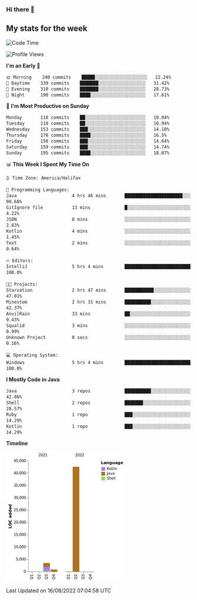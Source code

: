 ### Hi there 👋

## My stats for the week
<!--START_SECTION:waka-->
![Code Time](http://img.shields.io/badge/Code%20Time-372%20hrs%2016%20mins-blue)

![Profile Views](http://img.shields.io/badge/Profile%20Views-0-blue)

**I'm an Early 🐤** 

```text
🌞 Morning    240 commits    █████░░░░░░░░░░░░░░░░░░░░   22.24% 
🌆 Daytime    339 commits    ███████░░░░░░░░░░░░░░░░░░   31.42% 
🌃 Evening    310 commits    ███████░░░░░░░░░░░░░░░░░░   28.73% 
🌙 Night      190 commits    ████░░░░░░░░░░░░░░░░░░░░░   17.61%

```
📅 **I'm Most Productive on Sunday** 

```text
Monday       118 commits    ██░░░░░░░░░░░░░░░░░░░░░░░   10.94% 
Tuesday      118 commits    ██░░░░░░░░░░░░░░░░░░░░░░░   10.94% 
Wednesday    153 commits    ███░░░░░░░░░░░░░░░░░░░░░░   14.18% 
Thursday     178 commits    ████░░░░░░░░░░░░░░░░░░░░░   16.5% 
Friday       158 commits    ███░░░░░░░░░░░░░░░░░░░░░░   14.64% 
Saturday     159 commits    ███░░░░░░░░░░░░░░░░░░░░░░   14.74% 
Sunday       195 commits    ████░░░░░░░░░░░░░░░░░░░░░   18.07%

```


📊 **This Week I Spent My Time On** 

```text
⌚︎ Time Zone: America/Halifax

💬 Programming Languages: 
Java                     4 hrs 46 mins       ██████████████████████░░░   90.68% 
GitIgnore file           13 mins             █░░░░░░░░░░░░░░░░░░░░░░░░   4.22% 
JSON                     8 mins              ░░░░░░░░░░░░░░░░░░░░░░░░░   2.83% 
Kotlin                   4 mins              ░░░░░░░░░░░░░░░░░░░░░░░░░   1.45% 
Text                     2 mins              ░░░░░░░░░░░░░░░░░░░░░░░░░   0.64%

🔥 Editors: 
IntelliJ                 5 hrs 4 mins        █████████████████████████   100.0%

🐱‍💻 Projects: 
Starvation               2 hrs 47 mins       ███████████░░░░░░░░░░░░░░   47.01% 
Minestom                 2 hrs 31 mins       ██████████░░░░░░░░░░░░░░░   42.37% 
AnvilRain                33 mins             ██░░░░░░░░░░░░░░░░░░░░░░░   9.43% 
Squalid                  3 mins              ░░░░░░░░░░░░░░░░░░░░░░░░░   0.99% 
Unknown Project          0 secs              ░░░░░░░░░░░░░░░░░░░░░░░░░   0.16%

💻 Operating System: 
Windows                  5 hrs 4 mins        █████████████████████████   100.0%

```

**I Mostly Code in Java** 

```text
Java                     3 repos             ██████████░░░░░░░░░░░░░░░   42.86% 
Shell                    2 repos             ███████░░░░░░░░░░░░░░░░░░   28.57% 
Ruby                     1 repo              ███░░░░░░░░░░░░░░░░░░░░░░   14.29% 
Kotlin                   1 repo              ███░░░░░░░░░░░░░░░░░░░░░░   14.29%

```


**Timeline**

![Chart not found](https://raw.githubusercontent.com/lyndseyy/lyndseyy/main/charts/bar_graph.png) 


 Last Updated on 16/08/2022 07:04:58 UTC
<!--END_SECTION:waka-->